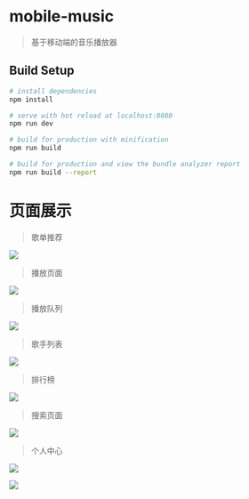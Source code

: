 # mobile-music

> 基于移动端的音乐播放器

## Build Setup

``` bash
# install dependencies
npm install

# serve with hot reload at localhost:8080
npm run dev

# build for production with minification
npm run build

# build for production and view the bundle analyzer report
npm run build --report
```

# 页面展示

> 歌单推荐

![](./static/歌单推荐.jpg)

> 播放页面

![](./static/播放页面.jpg)

> 播放队列

![](./static/播放队列.jpg)

> 歌手列表

![](./static/歌手列表页面.jpg)

> 排行榜

![](./static/排行榜页面.jpg)

> 搜索页面

![](./static/搜索页面.jpg)

> 个人中心

![](./static/个人中心1.jpg)

![](./static/个人中心2.jpg)
